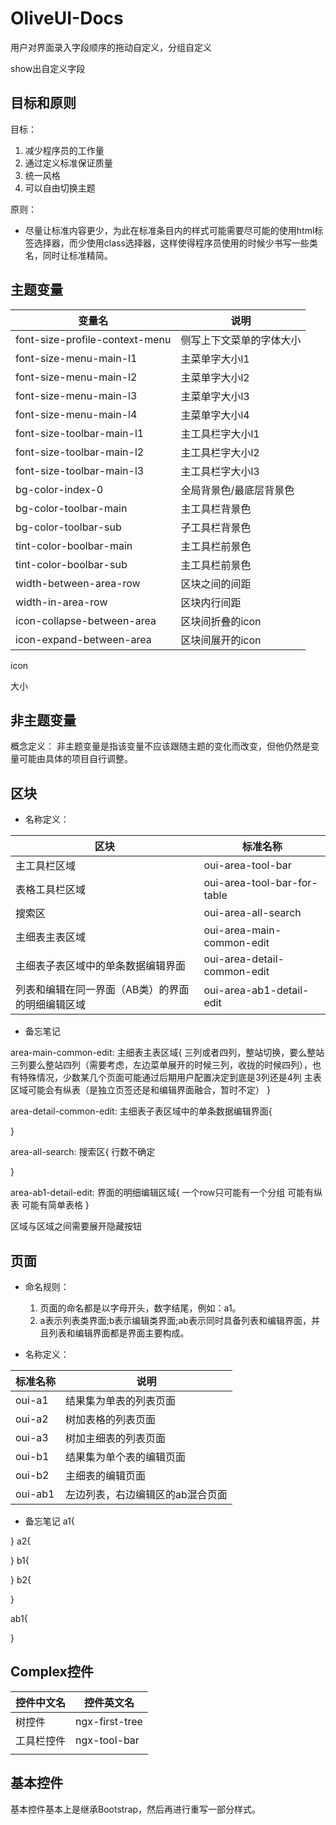 # OliveUI-Docs

用户对界面录入字段顺序的拖动自定义，分组自定义

show出自定义字段

## 目标和原则

目标： 

1. 减少程序员的工作量
2. 通过定义标准保证质量
3. 统一风格
4. 可以自由切换主题

原则：

* 尽量让标准内容更少，为此在标准条目内的样式可能需要尽可能的使用html标签选择器，而少使用class选择器，这样使得程序员使用的时候少书写一些类名，同时让标准精简。

## 主题变量

| 变量名 | 说明 |
| --- | --- |
| font-size-profile-context-menu | 侧写上下文菜单的字体大小 |
| font-size-menu-main-l1 | 主菜单字大小l1 |
| font-size-menu-main-l2 | 主菜单字大小l2 |
| font-size-menu-main-l3 | 主菜单字大小l3 |
| font-size-menu-main-l4 | 主菜单字大小l4 |
| font-size-toolbar-main-l1 | 主工具栏字大小l1 |
| font-size-toolbar-main-l2 | 主工具栏字大小l2 |
| font-size-toolbar-main-l3 | 主工具栏字大小l3 |
| bg-color-index-0 | 全局背景色/最底层背景色 |
| bg-color-toolbar-main | 主工具栏背景色 |
| bg-color-toolbar-sub | 子工具栏背景色 |
| tint-color-boolbar-main | 主工具栏前景色 |
| tint-color-boolbar-sub | 主工具栏前景色 |
| width-between-area-row | 区块之间的间距 |
| width-in-area-row | 区块内行间距 |
| icon-collapse-between-area | 区块间折叠的icon |
| icon-expand-between-area | 区块间展开的icon |


icon

大小

## 非主题变量

概念定义： 非主题变量是指该变量不应该跟随主题的变化而改变，但他仍然是变量可能由具体的项目自行调整。

## 区块

* 名称定义：

| 区块 | 标准名称 |
| --- | --- |
| 主工具栏区域 | oui-area-tool-bar |
| 表格工具栏区域 | oui-area-tool-bar-for-table |
| 搜索区 | oui-area-all-search |
| 主细表主表区域 | oui-area-main-common-edit |
| 主细表子表区域中的单条数据编辑界面 | oui-area-detail-common-edit |
| 列表和编辑在同一界面（AB类）的界面的明细编辑区域 | oui-area-ab1-detail-edit |

* 备忘笔记

area-main-common-edit:   主细表主表区域{
	三列或者四列，整站切换，要么整站三列要么整站四列（需要考虑，左边菜单展开的时候三列，收拢的时候四列），也有特殊情况，少数某几个页面可能通过后期用户配置决定到底是3列还是4列
	主表区域可能会有纵表（是独立页签还是和编辑界面融合，暂时不定）
}


area-detail-common-edit:   主细表子表区域中的单条数据编辑界面{
	
}

area-all-search:   搜索区{
	行数不确定
	
}

area-ab1-detail-edit:   界面的明细编辑区域{
	一个row只可能有一个分组
	可能有纵表
	可能有简单表格
}


区域与区域之间需要展开隐藏按钮


## 页面

* 命名规则：

    1. 页面的命名都是以字母开头，数字结尾，例如：a1。
    2. a表示列表类界面;b表示编辑类界面;ab表示同时具备列表和编辑界面，并且列表和编辑界面都是界面主要构成。

* 名称定义：

| 标准名称 | 说明 |
| --- | --- |
| oui-a1 | 结果集为单表的列表页面 |
| oui-a2 | 树加表格的列表页面 |
| oui-a3 | 树加主细表的列表页面 |
| oui-b1 | 结果集为单个表的编辑页面 |
| oui-b2 | 主细表的编辑页面 |
| oui-ab1 | 左边列表，右边编辑区的ab混合页面 |


* 备忘笔记
a1{
	
}
a2{
	
}
b1{
	
}
b2{
	
}

ab1{

}




## Complex控件
| 控件中文名 | 控件英文名 |
| --- | --- |
| 树控件 | ngx-first-tree |
| 工具栏控件 | ngx-tool-bar |
|  |  |


## 基本控件

基本控件基本上是继承Bootstrap，然后再进行重写一部分样式。